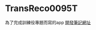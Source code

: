 # TransReco0095T
為了完成訓練役專題而寫的app
[開發筆記網址](https://ericshihslearn.blogspot.com/2019/10/recotrans0095t.html)
